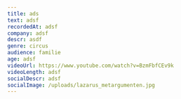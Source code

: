 ```yaml
---
title: ads
text: adsf
recordedAt: adsf
company: adsf
descr: asdf
genre: circus
audience: familie
age: adsf
videoUrl: https://www.youtube.com/watch?v=BzmFbfCEv9k
videoLength: adsf
socialDescr: adsf
socialImage: /uploads/lazarus_metargumenten.jpg
---
```

